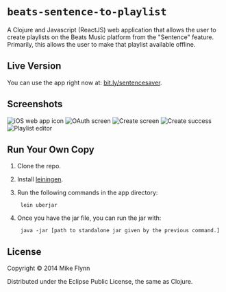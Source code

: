 # `beats-sentence-to-playlist`

A Clojure and Javascript (ReactJS) web application that allows the user to create playlists on the Beats Music platform from the "Sentence" feature. Primarily, this allows the user to make that playlist available offline.

## Live Version

You can use the app right now at: [bit.ly/sentencesaver](http://bit.ly/sentencesaver).

## Screenshots

![iOS web app icon](/docs/sentence_saver_001.jpeg)
![OAuth screen](/docs/sentence_saver_002.jpeg)
![Create screen](/docs/sentence_saver_003.jpeg)
![Create success](/docs/sentence_saver_004.jpeg)
![Playlist editor](/docs/sentence_saver_005.jpeg)

## Run Your Own Copy

1. Clone the repo.
2. Install [leiningen](https://github.com/technomancy/leiningen).
3. Run the following commands in the app directory:

        lein uberjar

4. Once you have the jar file, you can run the jar with:

        java -jar [path to standalone jar given by the previous command.]


## License

Copyright © 2014 Mike Flynn

Distributed under the Eclipse Public License, the same as Clojure.
